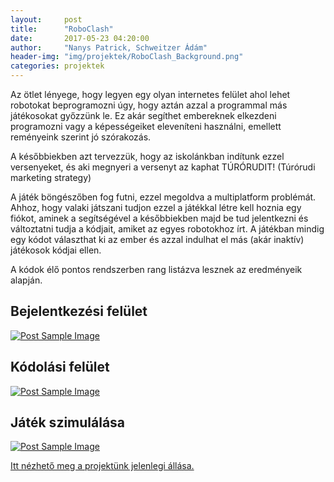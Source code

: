```yaml
---
layout:     post
title:      "RoboClash"
date:       2017-05-23 04:20:00
author:     "Nanys Patrick, Schweitzer Ádám"
header-img: "img/projektek/RoboClash_Background.png"
categories: projektek
---
```


Az ötlet lényege, hogy legyen egy olyan internetes felület ahol lehet robotokat beprogramozni úgy, hogy aztán azzal a programmal más játékosokat győzzünk le.
Ez akár segíthet embereknek elkezdeni programozni vagy a képességeiket eleveníteni használni, emellett reményeink szerint jó szórakozás. 

A későbbiekben azt tervezzük, hogy az iskolánkban indítunk ezzel versenyeket, és aki megnyeri a versenyt az kaphat TÚRÓRUDIT!  (Túrórudi marketing strategy)

A játék böngészőben fog futni, ezzel megoldva a multiplatform problémát. Ahhoz, hogy valaki játszani tudjon ezzel a játékkal létre kell hoznia egy fiókot, aminek a segítségével a későbbiekben majd be tud jelentkezni és változtatni tudja a kódjait, amiket az egyes robotokhoz írt. A játékban mindig egy kódot választhat ki az ember és azzal indulhat el más (akár inaktív) játékosok kódjai ellen.

A kódok élő pontos rendszerben rang listázva lesznek az eredményeik alapján.

<h2 class="section-heading">Bejelentkezési felület</h2>

<a href="#">
    <img src="{{ site.baseurl }}/img/projektek/RoboClash_Login.png" class="img-responsive" alt="Post Sample Image">
</a>

<h2 class="section-heading">Kódolási felület</h2>

<a href="#">
    <img src="{{ site.baseurl }}/img/projektek/RoboClash_Code.png" class="img-responsive" alt="Post Sample Image">
</a>

<h2 class="section-heading">Játék szimulálása</h2>

<a href="#">
    <img src="{{ site.baseurl }}/img/projektek/RoboClash_Game.png" class="img-responsive" alt="Post Sample Image">
</a>

<a href="https://github.com/adamsch60/Tech-t-bor-projekt">Itt nézhető meg a projektünk jelenlegi állása.</a>